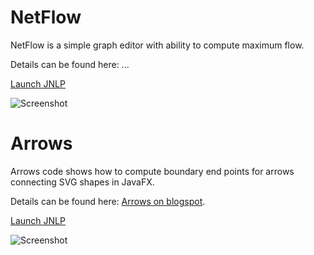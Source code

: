 # NetFlow
NetFlow is a simple graph editor with ability to compute maximum flow.

Details can be found here: ...

[Launch JNLP](http://sites.google.com/site/rrusin999/syntax/netflow.jnlp "Launch NetFlow")

![Screenshot](http://sites.google.com/site/rrusin999/syntax/netflow.png "Screenshot")

# Arrows
Arrows code shows how to compute boundary end points for arrows connecting SVG shapes in JavaFX.

Details can be found here: [Arrows on blogspot](http://rrusin.blogspot.com/2011/03/drawing-arrows-in-javafx.html "Arrows on blogspot").

[Launch JNLP](http://sites.google.com/site/rrusin999/syntax/arrows.jnlp "Launch Arrows")

![Screenshot](http://sites.google.com/site/rrusin999/syntax/arrows.png "Screenshot")
